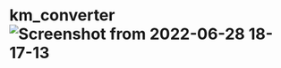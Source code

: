 # km_converter![Screenshot from 2022-06-28 18-17-13](https://user-images.githubusercontent.com/106507229/176192118-0d6391fa-f415-4d84-9a50-7a7ff7210088.png)
